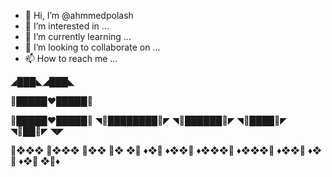 - 👋 Hi, I’m @ahmmedpolash
- 👀 I’m interested in ...
- 🌱 I’m currently learning ...
- 💞️ I’m looking to collaborate on ...
- 📫 How to reach me ...

<!---
ahmmedpolash/ahmmedpolash is a ✨ special ✨ repository because its `README.md` (this file) appears on your GitHub profile.
You can click the Preview link to take a look at your changes.
--->

  ◢███◣◢███◣

🔻█████♥️█████🔻

🔻█████♥️█████🔻
◥🔻████████🔻◤
◥🔻██████🔻◤
◥🔻████🔻◤
◥🔻██🔻◤
◥◤

💜❖❖❖
💜❖❖❖
💜❖❖
💜❖
❖💜
♦️❖💜
♦️❖❖💜
♦️❖❖❖💜
♦️❖❖❖💜
♦️❖❖💜
♦️❖💜
♦️❖💜
❖💜♦️
